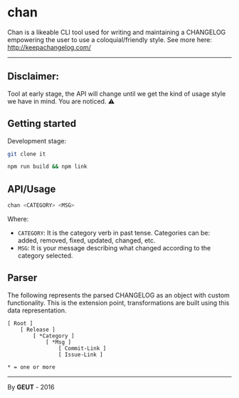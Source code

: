 # chan

Chan is a likeable CLI tool used for writing and maintaining a CHANGELOG empowering the user to use a coloquial/friendly style. See more here: http://keepachangelog.com/

____

## **Disclaimer**:

Tool at early stage, the API will change until we get the kind of usage style we have in mind. You are noticed. :warning:

## Getting started

Development stage:

```bash
git clone it

npm run build && npm link
```

## API/Usage

```bash
chan <CATEGORY> <MSG>
```

Where:

- ```CATEGORY```: It is the category verb in past tense. Categories can be: added, removed, fixed, updated, changed, etc.
- ```MSG```: It is your message describing what changed according to the category selected.

## Parser

The following represents the parsed CHANGELOG as an object with custom functionality. This is the extension point, transformations are built using this data representation.

```
[ Root ]
    [ Release ]
        [ *Category ]
            [ *Msg ]
                [ Commit-Link ]
                [ Issue-Link ]

* = one or more
```

___

By **GEUT** - 2016

